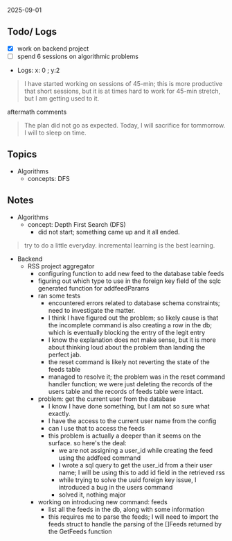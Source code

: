 2025-09-01

## Todo/ Logs
- [x] work on backend project
- [ ] spend 6 sessions on algorithmic problems

- Logs: x: 0 ; y:2

> I have started working on sessions of 45-min; this is more productive that short sessions, but it is at times hard to work for 45-min stretch, but I am getting used to it. 

aftermath comments
> The plan did not go as expected. Today, I will sacrifice for tommorrow. I will to sleep on time. 




## Topics
- Algorithms
	- concepts: DFS




## Notes
- Algorithms
	- concept: Depth First Search (DFS) 
		- did not start; something came up and it all ended. 
> try to do a little everyday. incremental learning is the best learning. 


- Backend 
	- RSS project aggregator 
		- configuring function to add new feed to the database table feeds
		- figuring out which type to use in the foreign key field of the sqlc generated function for addfeedParams
		- ran some tests
			- encountered errors related to database schema constraints; need to investigate the matter. 
			- I think I have figured out the problem; so likely cause is that the incomplete command is also creating a row in the db; which is eventually blocking the entry of the legit entry
			- I know the explanation does not make sense, but it is more about thinking loud about the problem than landing the perfect jab. 
			- the reset command is likely not reverting the state of the feeds table
			- managed to resolve it; the problem was in the reset command handler function; we were just deleting the records of the users table and the records of feeds table were intact. 
		- problem: get the current user from the database
			- I know I have done something, but I am not so sure what exactly. 
			- I have the access to the current user name from the config 
			- can I use that to access the feeds
			- this problem is actually a deeper than it seems on the surface. so here's the deal:
				- we are not assigning a user_id while creating the feed using the addfeed command
				- I wrote a sql query to get the user_id from a their user name; I will be using this to add id field in the retrieved rss 
				- while trying to solve the uuid foreign key issue, I introduced a bug in the users command
				- solved it, nothing major
		- working on introducing new command: feeds
			- list all the feeds in the db, along with some information	
			- this requires me to parse the feeds; I will need to import the feeds struct to handle the parsing of the []Feeds returned by the GetFeeds function
